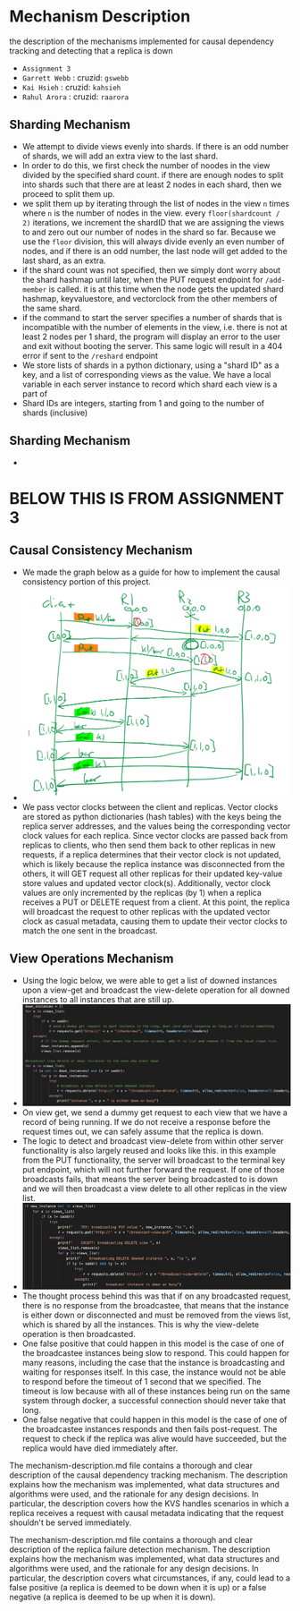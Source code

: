 # Mechanism Description
the description of the mechanisms implemented for causal dependency tracking and detecting that a replica is down

* `Assignment 3`
* `Garrett Webb` : cruzid: `gswebb`
* `Kai Hsieh` : cruzid: `kahsieh`
* `Rahul Arora` : cruzid: `raarora`

## Sharding Mechanism
* We attempt to divide views evenly into shards. If there is an odd number of shards, we will add an extra view to the
last shard.
* In order to do this, we first check the number of noodes in the view divided by the specified shard count. if there are enough nodes to split into shards such that there are at least 2 nodes in each shard, then we proceed to split them up. 
* we split them up by iterating through the list of nodes in the view `n` times where `n` is the number of nodes in the view. every `floor(shardcount / 2)` iterations, we increment the shardID that we are assigning the views to and zero out our number of nodes in the shard so far. Because we use the `floor` division, this will always divide evenly an even number of nodes, and if there is an odd number, the last node will get added to the last shard, as an extra.
* if the shard count was not specified, then we simply dont worry about the shard hashmap until later, when the PUT request endpoint for `/add-member` is called. it is at this time when the node gets the updated shard hashmap, keyvaluestore, and vectorclock from the other members of the same shard.
* if the command to start the server specifies a number of shards that is incompatible with the number of elements in the view, i.e. there is not at least 2 nodes per 1 shard, the program will display an error to the user and exit without booting the server. This same logic will result in a 404 error if sent to the `/reshard` endpoint
* We store lists of shards in a python dictionary, using a "shard ID" as a key, and a list of corresponding views as the value. We have a local variable in each server instance to record which shard each view is a part of
* Shard IDs are integers, starting from 1 and going to the number of shards (inclusive)

## Sharding Mechanism
* 


# BELOW THIS IS FROM ASSIGNMENT 3
## Causal Consistency Mechanism
* We made the graph below as a guide for how to implement the causal consistency portion of this project.
* ![graph](images/mechanism_graph.png)
* We pass vector clocks between the client and replicas. Vector clocks are stored as python dictionaries (hash tables)
with the keys being the replica server addresses, and the values being the corresponding vector clock values for each 
replica. Since vector clocks are passed back from replicas to clients, who then send them back to other replicas in new 
requests, if a replica determines that their vector clock is not updated, which is likely because the replica instance
was disconnected from the others, it will GET request all other replicas for their updated key-value store values and updated
vector clock(s). Additionally, vector clock values are only incremented by the replicas (by 1) when a replica receives a 
PUT or DELETE request from a client. At this point, the replica will broadcast the request to other replicas with the 
updated vector clock as casual metadata, causing them to update their vector clocks to match the one sent in the broadcast.

## View Operations Mechanism
* Using the logic below, we were able to get a list of downed instances upon a view-get and broadcast the view-delete operation for all downed instances to all instances that are still up.
* ![graph](images/view_get_downed_mech.png) 
* On view get, we send a dummy get request to each view that we have a record of being running. If we do not receive a response before the request times out, we can safely assume that the replica is down. 
* The logic to detect and broadcast view-delete from within other server functionality is also largely reused and looks like this. in this example from the PUT functionality, the server will broadcast to the terminal key put endpoint, which will not further forward the request. If one of those broadcasts fails, that means the server being broadcasted to is down and we will then broadcast a view delete to all other replicas in the view list.
* ![graph](images/mech_broadcast_delete_on_down.png)
* The thought process behind this was that if on any broadcasted request, there is no response from the broadcastee, that means that the instance is either down or disconnected and must be removed from the views list, which is shared by all the instances. This is why the view-delete operation is then broadcasted.
* One false positive that could happen in this model is the case of one of the broadcastee instances being slow to respond. This could happen for many reasons, including the case that the instance is broadcasting and waiting for responses itself. In this case, the instance would not be able to respond before the timeout of 1 second that we specified. The timeout is low because with all of these instances being run on the same system through docker, a successful connection should never take that long.
* One false negative that could happen in this model is the case of one of the broadcastee instances responds and then fails post-request. The request to check if the replica was alive would have succeeded, but the replica would have died immediately after.



The mechanism-description.md file contains a thorough and clear description of the causal dependency tracking mechanism. The description explains how the mechanism was implemented, what data structures and algorithms were used, and the rationale for any design decisions. In particular, the description covers how the KVS handles scenarios in which a replica receives a request with causal metadata indicating that the request shouldn't be served immediately.

The mechanism-description.md file contains a thorough and clear description of the replica failure detection mechanism. The description explains how the mechanism was implemented, what data structures and algorithms were used, and the rationale for any design decisions. In particular, the description covers what circumstances, if any, could lead to a false positive (a replica is deemed to be down when it is up) or a false negative (a replica is deemed to be up when it is down).